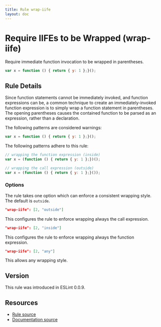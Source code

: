 ```yaml
---
title: Rule wrap-iife
layout: doc
---
```

<!-- Note: No pull requests accepted for this file. See README.md in the root directory for details. -->
# Require IIFEs to be Wrapped (wrap-iife)

Require immediate function invocation to be wrapped in parentheses.

```js
var x = function () { return { y: 1 };}();
```

## Rule Details

Since function statements cannot be immediately invoked, and function expressions can be, a common technique to create an immediately-invoked function expression is to simply wrap a function statement in parentheses. The opening parentheses causes the contained function to be parsed as an expression, rather than a declaration.

The following patterns are considered warnings:

```js
var x = function () { return { y: 1 };}();
```

The following patterns adhere to this rule:

```js
// wrapping the function expression (inside)
var x = (function () { return { y: 1 };})();

// wrapping the call expression (outside)
var x = (function () { return { y: 1 };}());
```

### Options

The rule takes one option which can enforce a consistent wrapping style. The default is `outside`.

```json
"wrap-iife": [2, "outside"]
```

This configures the rule to enforce wrapping always the call expression.

```json
"wrap-iife": [2, "inside"]
```

This configures the rule to enforce wrapping always the function expression.

```json
"wrap-iife": [2, "any"]
```

This allows any wrapping style.

## Version

This rule was introduced in ESLint 0.0.9.

## Resources

* [Rule source](https://github.com/eslint/eslint/tree/master/lib/rules/wrap-iife.js)
* [Documentation source](https://github.com/eslint/eslint/tree/master/docs/rules/wrap-iife.md)
